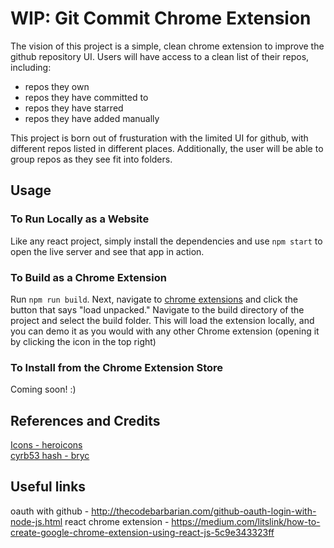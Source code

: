 # WIP: Git Commit Chrome Extension
The vision of this project is a simple, clean chrome extension to improve the github repository UI. Users will have access to a clean list of their repos, including:
- repos they own
- repos they have committed to 
- repos they have starred
- repos they have added manually

This project is born out of frusturation with the limited UI for github, with different repos listed in different places. Additionally, the user will be able to group repos as they see fit into folders.

## Usage
### To Run Locally as a Website
Like any react project, simply install the dependencies and use `npm start` to open the live server and see that app in action.

### To Build as a Chrome Extension
Run `npm run build`. Next, navigate to [chrome extensions](chrome://extensions/) and click the button that says "load unpacked." Navigate to the build directory of the project and select the build folder. This will load the extension locally, and you can demo it as you would with any other Chrome extension (opening it by clicking the icon in the top right)

### To Install from the Chrome Extension Store
Coming soon! :)

## References and Credits
[Icons - heroicons](https://heroicons.com/) <br>
[cyrb53 hash - bryc](https://github.com/bryc/code/blob/master/jshash/experimental/cyrb53.js)

## Useful links
oauth with github - http://thecodebarbarian.com/github-oauth-login-with-node-js.html
react chrome extension - https://medium.com/litslink/how-to-create-google-chrome-extension-using-react-js-5c9e343323ff
